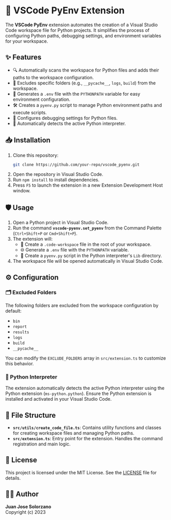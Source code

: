 # 🚀 VSCode PyEnv Extension

The **VSCode PyEnv** extension automates the creation of a Visual Studio Code workspace file for Python projects. It simplifies the process of configuring Python paths, debugging settings, and environment variables for your workspace.

## ✨ Features

- 🔍 Automatically scans the workspace for Python files and adds their paths to the workspace configuration.
- 🚫 Excludes specific folders (e.g., `__pycache__`, `logs`, `build`) from the workspace.
- 📄 Generates a `.env` file with the `PYTHONPATH` variable for easy environment configuration.
- 🛠️ Creates a `pyenv.py` script to manage Python environment paths and execute scripts.
- 🐞 Configures debugging settings for Python files.
- 🧠 Automatically detects the active Python interpreter.

## 📥 Installation

1. Clone this repository:
   ```bash
   git clone https://github.com/your-repo/vscode_pyenv.git
   ```
2. Open the repository in Visual Studio Code.
3. Run `npm install` to install dependencies.
4. Press `F5` to launch the extension in a new Extension Development Host window.

## 🛡️ Usage

1. Open a Python project in Visual Studio Code.
2. Run the command **`vscode-pyenv.set_pyenv`** from the Command Palette (`Ctrl+Shift+P` or `Cmd+Shift+P`).
3. The extension will:
   - 📂 Create a `.code-workspace` file in the root of your workspace.
   - 🌐 Generate a `.env` file with the `PYTHONPATH` variable.
   - 📝 Create a `pyenv.py` script in the Python interpreter's `Lib` directory.
4. The workspace file will be opened automatically in Visual Studio Code.

## ⚙️ Configuration

### 🗂️ Excluded Folders

The following folders are excluded from the workspace configuration by default:
- `bin`
- `report`
- `results`
- `logs`
- `build`
- `__pycache__`

You can modify the `EXCLUDE_FOLDERS` array in `src/extension.ts` to customize this behavior.

### 🐍 Python Interpreter

The extension automatically detects the active Python interpreter using the Python extension (`ms-python.python`). Ensure the Python extension is installed and activated in your Visual Studio Code.

## 📂 File Structure

- **`src/utils/create_code_file.ts`**: Contains utility functions and classes for creating workspace files and managing Python paths.
- **`src/extension.ts`**: Entry point for the extension. Handles the command registration and main logic.

## 📜 License

This project is licensed under the MIT License. See the [LICENSE](LICENSE) file for details.

## 👨‍💻 Author

**Juan Jose Solorzano**  
Copyright (c) 2023

